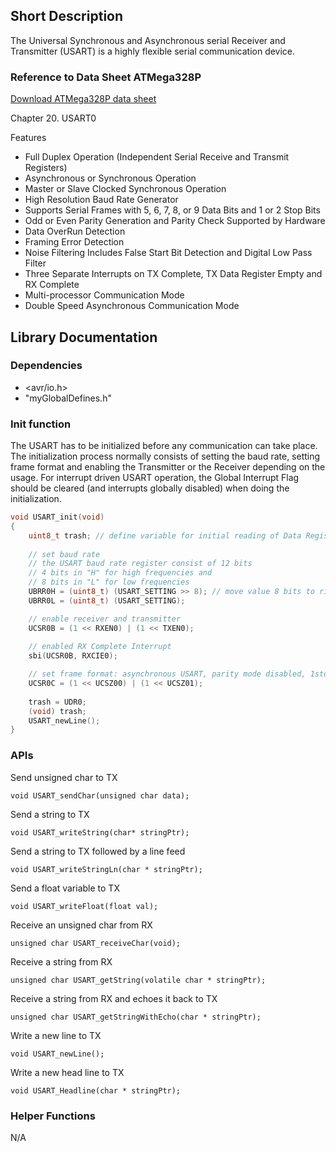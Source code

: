 ## Short Description
The Universal Synchronous and Asynchronous serial Receiver and Transmitter (USART) is a highly flexible
serial communication device.

### Reference to Data Sheet ATMega328P
[Download ATMega328P data sheet](http://ww1.microchip.com/downloads/en/DeviceDoc/Atmel-7810-Automotive-Microcontrollers-ATmega328P_Datasheet.pdf)

Chapter 20. USART0

Features
- Full Duplex Operation (Independent Serial Receive and Transmit Registers)
- Asynchronous or Synchronous Operation
- Master or Slave Clocked Synchronous Operation
- High Resolution Baud Rate Generator
- Supports Serial Frames with 5, 6, 7, 8, or 9 Data Bits and 1 or 2 Stop Bits
- Odd or Even Parity Generation and Parity Check Supported by Hardware
- Data OverRun Detection
- Framing Error Detection
- Noise Filtering Includes False Start Bit Detection and Digital Low Pass Filter
- Three Separate Interrupts on TX Complete, TX Data Register Empty and RX Complete
- Multi-processor Communication Mode
- Double Speed Asynchronous Communication Mode


## Library Documentation

### Dependencies
* <avr/io.h>
* "myGlobalDefines.h"

### Init function
The USART has to be initialized before any communication can take place. The initialization process normally
consists of setting the baud rate, setting frame format and enabling the Transmitter or the Receiver depending
on the usage. For interrupt driven USART operation, the Global Interrupt Flag should be cleared (and interrupts
globally disabled) when doing the initialization.

```c
void USART_init(void)
{
    uint8_t trash; // define variable for initial reading of Data Register (UDR0)
    
	// set baud rate
	// the USART baud rate register consist of 12 bits
	// 4 bits in "H" for high frequencies and
	// 8 bits in "L" for low frequencies
	UBRR0H = (uint8_t) (USART_SETTING >> 8); // move value 8 bits to right as the other 8 bits are stored in "L"
	UBRR0L = (uint8_t) (USART_SETTING);

	// enable receiver and transmitter
	UCSR0B = (1 << RXEN0) | (1 << TXEN0);
    
    // enabled RX Complete Interrupt
    sbi(UCSR0B, RXCIE0);

	// set frame format: asynchronous USART, parity mode disabled, 1stop bit, 8-bit data
	UCSR0C = (1 << UCSZ00) | (1 << UCSZ01);
    
    trash = UDR0;
    (void) trash;
    USART_newLine();
}
```

### APIs
Send unsigned char to TX

```void USART_sendChar(unsigned char data);```

Send a string to TX

```void USART_writeString(char* stringPtr);```

Send a string to TX followed by a line feed

```void USART_writeStringLn(char * stringPtr);```

Send a float variable to TX

```void USART_writeFloat(float val);```

Receive an unsigned char from RX

```unsigned char USART_receiveChar(void);```

Receive a string from RX

```unsigned char USART_getString(volatile char * stringPtr);```

Receive a string from RX and echoes it back to TX

```unsigned char USART_getStringWithEcho(char * stringPtr);```

Write a new line to TX

```void USART_newLine();```

Write a new head line to TX

```void USART_Headline(char * stringPtr);```


### Helper Functions
N/A
